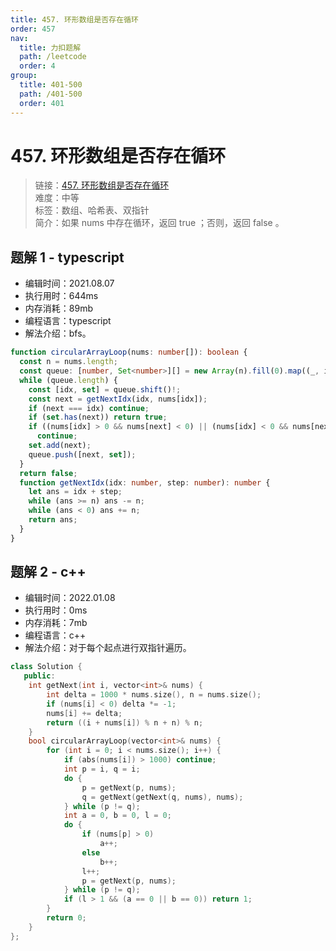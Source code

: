 ```yaml
---
title: 457. 环形数组是否存在循环
order: 457
nav:
  title: 力扣题解
  path: /leetcode
  order: 4
group:
  title: 401-500
  path: /401-500
  order: 401
---
```


# 457. 环形数组是否存在循环

> 链接：[457. 环形数组是否存在循环](https://leetcode-cn.com/problems/circular-array-loop/)  
> 难度：中等  
> 标签：数组、哈希表、双指针  
> 简介：如果 nums 中存在循环，返回 true ；否则，返回 false 。

## 题解 1 - typescript

- 编辑时间：2021.08.07
- 执行用时：644ms
- 内存消耗：89mb
- 编程语言：typescript
- 解法介绍：bfs。

```typescript
function circularArrayLoop(nums: number[]): boolean {
  const n = nums.length;
  const queue: [number, Set<number>][] = new Array(n).fill(0).map((_, i) => [i, new Set([i])]);
  while (queue.length) {
    const [idx, set] = queue.shift()!;
    const next = getNextIdx(idx, nums[idx]);
    if (next === idx) continue;
    if (set.has(next)) return true;
    if ((nums[idx] > 0 && nums[next] < 0) || (nums[idx] < 0 && nums[next] > 0) || set.size === n)
      continue;
    set.add(next);
    queue.push([next, set]);
  }
  return false;
  function getNextIdx(idx: number, step: number): number {
    let ans = idx + step;
    while (ans >= n) ans -= n;
    while (ans < 0) ans += n;
    return ans;
  }
}
```
## 题解 2 - c++
- 编辑时间：2022.01.08
- 执行用时：0ms
- 内存消耗：7mb
- 编程语言：c++
- 解法介绍：对于每个起点进行双指针遍历。
```c++
class Solution {
   public:
    int getNext(int i, vector<int>& nums) {
        int delta = 1000 * nums.size(), n = nums.size();
        if (nums[i] < 0) delta *= -1;
        nums[i] += delta;
        return ((i + nums[i]) % n + n) % n;
    }
    bool circularArrayLoop(vector<int>& nums) {
        for (int i = 0; i < nums.size(); i++) {
            if (abs(nums[i]) > 1000) continue;
            int p = i, q = i;
            do {
                p = getNext(p, nums);
                q = getNext(getNext(q, nums), nums);
            } while (p != q);
            int a = 0, b = 0, l = 0;
            do {
                if (nums[p] > 0)
                    a++;
                else
                    b++;
                l++;
                p = getNext(p, nums);
            } while (p != q);
            if (l > 1 && (a == 0 || b == 0)) return 1;
        }
        return 0;
    }
};
```
